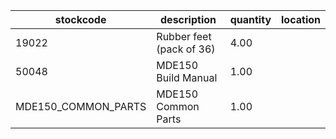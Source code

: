 |stockcode|description|quantity|location|
|---------|-----------|--------|--------|
|19022|Rubber feet (pack of 36)|4.00||
|50048|MDE150 Build Manual|1.00||
|MDE150_COMMON_PARTS|MDE150 Common Parts|1.00||
